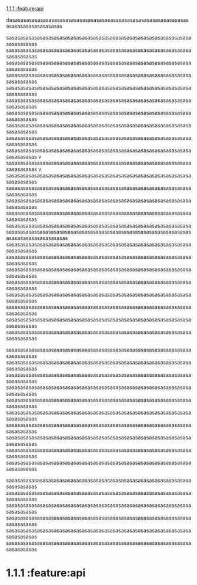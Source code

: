[1.1.1 :feature:api](#-111-feature-api)


dasasasasasasasasasasasasasasasasasasasasasasasasasasasasasasasasasasasasasasasasasas

sasasasasasasasasasasasasasasasasasasasasasasasasasasasasasasasasasasasasasas
sasasasasasasasasasasasasasasasasasasasasasasasasasasasasasasasasasasasasasas
sasasasasasasasasasasasasasasasasasasasasasasasasasasasasasasasasasasasasasas
sasasasasasasasasasasasasasasasasasasasasasasasasasasasasasasasasasasasasasas
sasasasasasasasasasasasasasasasasasasasasasasasasasasasasasasasasasasasasasas
sasasasasasasasasasasasasasasasasasasasasasasasasasasasasasasasasasasasasasas
sasasasasasasasasasasasasasasasasasasasasasasasasasasasasasasasasasasasasasas
sasasasasasasasasasasasasasasasasasasasasasasasasasasasasasasasasasasasasasas
sasasasasasasasasasasasasasasasasasasasasasasasasasasasasasasasasasasasasasas
sasasasasasasasasasasasasasasasasasasasasasasasasasasasasasasasasasasasasasas
v
sasasasasasasasasasasasasasasasasasasasasasasasasasasasasasasasasasasasasasas
v
sasasasasasasasasasasasasasasasasasasasasasasasasasasasasasasasasasasasasasas
sasasasasasasasasasasasasasasasasasasasasasasasasasasasasasasasasasasasasasas
sasasasasasasasasasasasasasasasasasasasasasasasasasasasasasasasasasasasasasas
sasasasasasasasasasasasasasasasasasasasasasasasasasasasasasasasasasasasasasas
sasasasasasasasasasasasasasasasasasasasasasasasasasasasasasasasasasasasasasassasasasasasasasasasasasasasasasasasasasasasasasasasasasasasasasasasasasasasas
sasasasasasasasasasasasasasasasasasasasasasasasasasasasasasasasasasasasasasas
sasasasasasasasasasasasasasasasasasasasasasasasasasasasasasasasasasasasasasas
sasasasasasasasasasasasasasasasasasasasasasasasasasasasasasasasasasasasasasas
sasasasasasasasasasasasasasasasasasasasasasasasasasasasasasasasasasasasasasas
sasasasasasasasasasasasasasasasasasasasasasasasasasasasasasasasasasasasasasas
sasasasasasasasasasasasasasasasasasasasasasasasasasasasasasasasasasasasasasas
sasasasasasasasasasasasasasasasasasasasasasasasasasasasasasasasasasasasasasas
sasasasasasasasasasasasasasasasasasasasasasasasasasasasasasasasasasasasasasas

sasasasasasasasasasasasasasasasasasasasasasasasasasasasasasasasasasasasasasas
sasasasasasasasasasasasasasasasasasasasasasasasasasasasasasasasasasasasasasas
sasasasasasasasasasasasasasasasasasasasasasasasasasasasasasasasasasasasasasas
sasasasasasasasasasasasasasasasasasasasasasasasasasasasasasasasasasasasasasas
sasasasasasasasasasasasasasasasasasasasasasasasasasasasasasasasasasasasasasas
sasasasasasasasasasasasasasasasasasasasasasasasasasasasasasasasasasasasasasas
sasasasasasasasasasasasasasasasasasasasasasasasasasasasasasasasasasasasasasas
sasasasasasasasasasasasasasasasasasasasasasasasasasasasasasasasasasasasasasas
sasasasasasasasasasasasasasasasasasasasasasasasasasasasasasasasasasasasasasas
sasasasasasasasasasasasasasasasasasasasasasasasasasasasasasasasasasasasasasas

sasasasasasasasasasasasasasasasasasasasasasasasasasasasasasasasasasasasasasas
sasasasasasasasasasasasasasasasasasasasasasasasasasasasasasasasasasasasasasas
sasasasasasasasasasasasasasasasasasasasasasasasasasasasasasasasasasasasasasas
sasasasasasasasasasasasasasasasasasasasasasasasasasasasasasasasasasasasasasas
sasasasasasasasasasasasasasasasasasasasasasasasasasasasasasasasasasasasasasas
sasasasasasasasasasasasasasasasasasasasasasasasasasasasasasasasasasasasasasas










# 1.1.1 :feature:api
